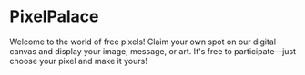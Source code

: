 # PixelPalace
Welcome to the world of free pixels! Claim your own spot on our digital canvas and display your image, message, or art. It's free to participate—just choose your pixel and make it yours!
